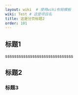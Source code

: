 ```yaml
---
layout: wiki  # 使用wiki布局模板
wiki: Test # 这是项目名
title: 这是分页标题2
order: 101
---
```


## 标题1
ssssssssssssssssssssssssssssss
## 标题2
###  标题3